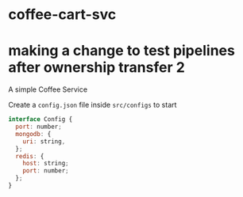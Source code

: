 # coffee-cart-svc
# making a change to test pipelines after ownership transfer 2

A simple Coffee Service

Create a `config.json` file inside `src/configs` to start

```js
interface Config {
  port: number;
  mongodb: {
    uri: string,
  };
  redis: {
    host: string;
    port: number;
  };
}
```

